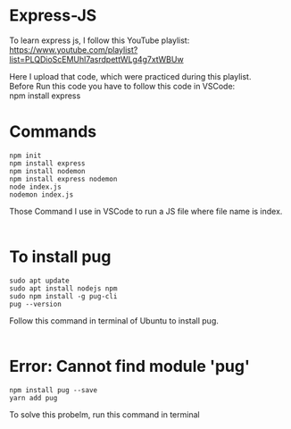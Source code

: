 # Express-JS
To learn express js, I follow this YouTube playlist: https://www.youtube.com/playlist?list=PLQDioScEMUhl7asrdpettWLg4g7xtWBUw<br>

Here I upload that code, which were practiced during this playlist.
<br>
Before Run this code you have to follow this code in VSCode:<br>
npm install express
# Commands

    npm init
    npm install express
    npm install nodemon
    npm install express nodemon
    node index.js
    nodemon index.js
Those Command I use in VSCode to run a JS file where file name is index.
<br><br>


# To install pug

    sudo apt update
    sudo apt install nodejs npm
    sudo npm install -g pug-cli
    pug --version
Follow this command in terminal of Ubuntu to install pug.
<br><br>

# Error: Cannot find module 'pug'

    npm install pug --save
    yarn add pug

To solve this probelm, run this command in terminal
